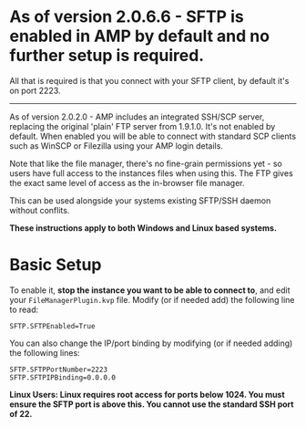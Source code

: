 # As of version 2.0.6.6 - SFTP is enabled in AMP by default and no further setup is required.

All that is required is that you connect with your SFTP client, by default it's on port 2223.

---

As of version 2.0.2.0 - AMP includes an integrated SSH/SCP server, replacing the original 'plain' FTP server from 1.9.1.0. It's not enabled by default. When enabled you will be able to connect with standard SCP clients such as WinSCP or Filezilla using your AMP login details.

Note that like the file manager, there's no fine-grain permissions yet - so users have full access to the instances files when using this. The FTP gives the exact same level of access as the in-browser file manager.

This can be used alongside your systems existing SFTP/SSH daemon without conflits.

**These instructions apply to both Windows and Linux based systems.**

# Basic Setup

To enable it, **stop the instance you want to be able to connect to**, and edit your `FileManagerPlugin.kvp` file. Modify (or if needed add) the following line to read:

```
SFTP.SFTPEnabled=True
```

You can also change the IP/port binding by modifying (or if needed adding) the following lines:

```
SFTP.SFTPPortNumber=2223
SFTP.SFTPIPBinding=0.0.0.0
```

**Linux Users: Linux requires root access for ports below 1024. You must ensure the SFTP port is above this. You cannot use the standard SSH port of 22.**